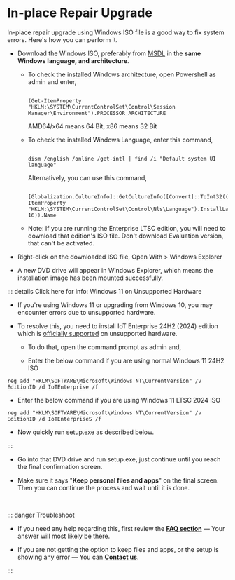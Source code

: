 # In-place Repair Upgrade


In-place repair upgrade using Windows ISO file is a good way to fix system errors. Here's how you can perform it.



-   Download the Windows ISO, preferably from [MSDL][1] in the **same Windows language, and architecture**.

    -   To check the installed Windows architecture, open Powershell as admin and enter,

        ```

		(Get-ItemProperty "HKLM:\SYSTEM\CurrentControlSet\Control\Session Manager\Environment").PROCESSOR_ARCHITECTURE

		```

        AMD64/x64 means 64 Bit, x86 means 32 Bit

    -   To check the installed Windows Language, enter this command,

        ```

		dism /english /online /get-intl | find /i "Default system UI language"

		```

		Alternatively, you can use this command,

		```

		[Globalization.CultureInfo]::GetCultureInfo([Convert]::ToInt32((Get-ItemProperty "HKLM:\SYSTEM\CurrentControlSet\Control\Nls\Language").InstallLanguage, 16)).Name

		```

    -   Note: If you are running the Enterprise LTSC edition, you will need to download that edition's ISO file. Don't download Evaluation version, that can't be activated.

-  Right-click on the downloaded ISO file, Open With > Windows Explorer

-  A new DVD drive will appear in Windows Explorer, which means the installation image has been mounted successfully.

::: details Click here for info: Windows 11 on Unsupported Hardware

- If you're using Windows 11 or upgrading from Windows 10, you may encounter errors due to unsupported hardware.

- To resolve this, you need to install IoT Enterprise 24H2 (2024) edition which is [officially supported][2] on unsupported hardware.

  - To do that, open the command prompt as admin and,

  - Enter the below command if you are using normal Windows 11 24H2 ISO

`reg add "HKLM\SOFTWARE\Microsoft\Windows NT\CurrentVersion" /v EditionID /d IoTEnterprise /f`

  - Enter the below command if you are using Windows 11 LTSC 2024 ISO

`reg add "HKLM\SOFTWARE\Microsoft\Windows NT\CurrentVersion" /v EditionID /d IoTEnterpriseS /f`

- Now quickly run setup.exe as described below.

:::

-   Go into that DVD drive and run setup.exe, just continue until you reach the final confirmation screen.

-   Make sure it says "**Keep personal files and apps**" on the final screen. Then you can continue the process and wait until it is done.

<br/>

::: danger Troubleshoot

- If you need any help regarding this, first review the [**FAQ section**](./faq) — Your answer will most likely be there.

- If you are not getting the option to keep files and apps, or the setup is showing any error — You can [**Contact us**](./troubleshoot).

:::

[1]: https://msdl.gravesoft.dev/
[2]: https://learn.microsoft.com/en-us/windows/iot/iot-enterprise/Hardware/System_Requirements?tabs=Windows11LTSC#optional-minimum-requirements
